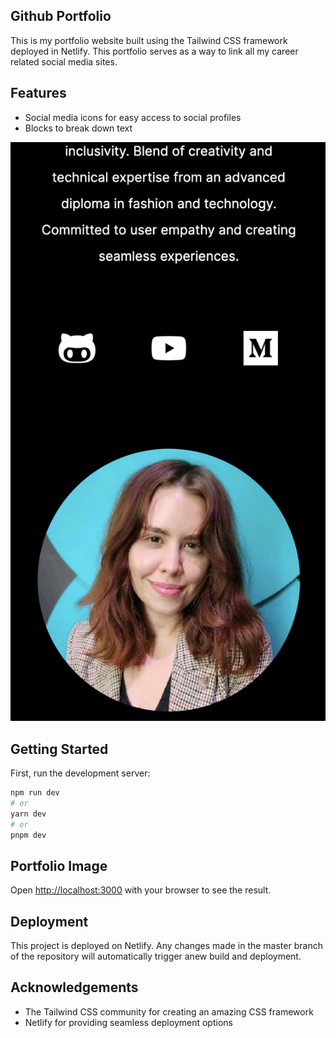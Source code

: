 ## Github Portfolio

This is my portfolio website built using the Tailwind CSS framework deployed in Netlify. This portfolio serves as a way to link all my career related social media sites.

## Features
* Social media icons for easy access to social profiles
* Blocks to break down text

![Portfolio homepage](/PortfolioImg1.png "Portfolio Image")


## Getting Started

First, run the development server:

```bash
npm run dev
# or
yarn dev
# or
pnpm dev
```

## Portfolio Image

Open [http://localhost:3000](http://localhost:3000) with your browser to see the result.

## Deployment
This project is deployed on Netlify. Any changes made in the master branch of the repository will automatically trigger anew build and deployment.

## Acknowledgements
* The Tailwind CSS community for creating an amazing CSS framework
* Netlify for providing seamless deployment options